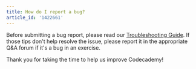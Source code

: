 ```yaml
---
title: How do I report a bug?
article_id: '1422661'
---
```


Before submitting a bug report, please read our [Troubleshooting Guide](http://help.codecademy.com/customer/portal/articles/1417665-troubleshooting-guide). If those tips don't help resolve the issue, please report it in the appropriate Q&A forum if it's a bug in an exercise. 

Thank you for taking the time to help us improve Codecademy!

